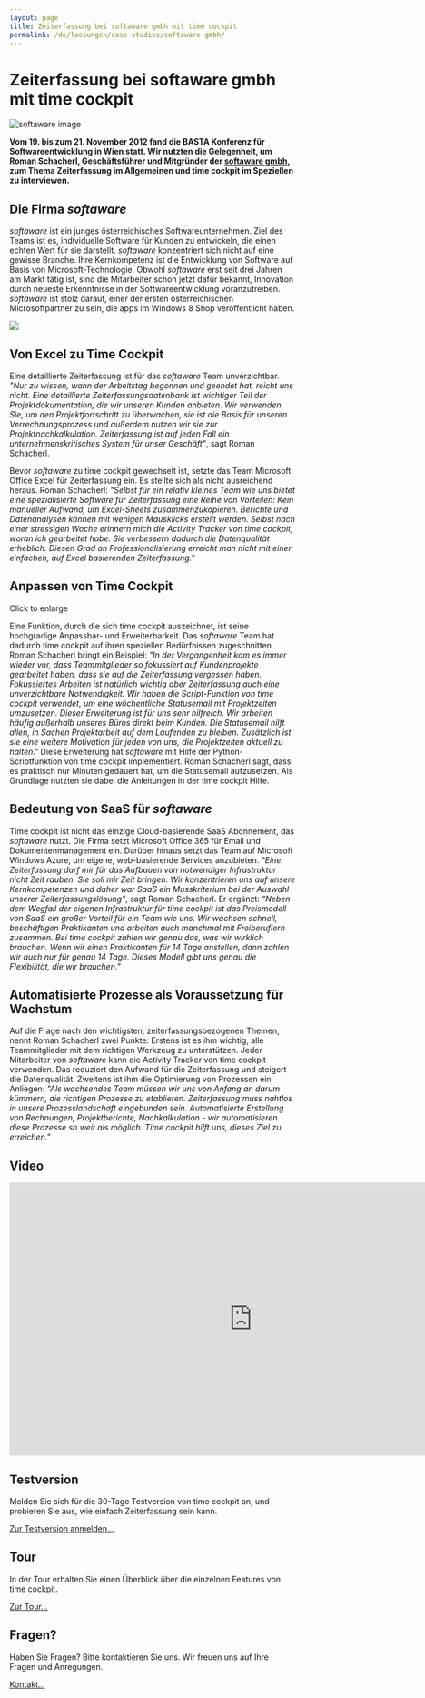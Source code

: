 ```yaml
---
layout: page
title: Zeiterfassung bei softaware gmbh mit time cockpit
permalink: /de/loesungen/case-studies/softaware-gmbh/
---
```


<h1>Zeiterfassung bei softaware gmbh mit time cockpit</h1><p>
  <img src="{{site.baseurl}}/content/images/customer_solutions/case-studies/softaware/softaware_team.jpg" title="softaware image" />
</p><p>
  <strong>Vom 19. bis zum 21. November 2012 fand die BASTA Konferenz für Softwareentwicklung in Wien statt. Wir nutzten die Gelegenheit, um Roman Schacherl, Geschäftsführer und Mitgründer der <a href="http://www.softaware.at" title="Homepage von softaware" target="_blank">softaware gmbh</a>, zum Thema Zeiterfassung im Allgemeinen und time cockpit im Speziellen zu interviewen.</strong>
</p><h2>Die Firma <em>softaware</em></h2><p>
  <em>softaware</em> ist ein junges österreichisches Softwareunternehmen. Ziel des Teams ist es, individuelle Software für Kunden zu entwickeln, die einen echten Wert für sie darstellt. <em>softaware</em> konzentriert sich nicht auf eine gewisse Branche. Ihre Kernkompetenz ist die Entwicklung von Software auf Basis von Microsoft-Technologie. Obwohl <em>softaware</em> erst seit drei Jahren am Markt tätig ist, sind die Mitarbeiter schon jetzt dafür bekannt, Innovation durch neueste Erkenntnisse in der Softwareentwicklung voranzutreiben. <em>softaware</em> ist stolz darauf, einer der ersten österreichischen Microsoftpartner zu sein, die apps im Windows 8 Shop veröffentlicht haben.</p><p class="floatRight">
  <img src="{{site.baseurl}}/content/images/customer_solutions/case-studies/softaware/tc_laptop.png?mw=319" />
</p><h2>Von Excel zu Time Cockpit</h2><p>Eine detaillierte Zeiterfassung ist für das <em>softaware</em> Team unverzichtbar. <em>"Nur zu wissen, wann der Arbeitstag begonnen und geendet hat, reicht uns nicht. Eine detaillierte Zeiterfassungsdatenbank ist wichtiger Teil der Projektdokumentation, die wir unseren Kunden anbieten. Wir verwenden Sie, um den Projektfortschritt zu überwachen, sie ist die Basis für unseren Verrechnungsprozess und außerdem nutzen wir sie zur Projektnachkalkulation. Zeiterfassung ist auf jeden Fall ein unternehmenskritisches System für unser Geschäft"</em>, sagt Roman Schacherl.</p><p>Bevor <em>softaware</em> zu time cockpit gewechselt ist, setzte das Team Microsoft Office Excel für Zeiterfassung ein. Es stellte sich als nicht ausreichend heraus. Roman Schacherl: <em>"Selbst für ein relativ kleines Team wie uns bietet eine spezialisierte Software für Zeiterfassung eine Reihe von Vorteilen: Kein manueller Aufwand, um Excel-Sheets zusammenzukopieren. Berichte und Datenanalysen können mit wenigen Mausklicks erstellt werden. Selbst nach einer stressigen Woche erinnern mich die Activity Tracker von time cockpit, woran ich gearbeitet habe. Sie verbessern dadurch die Datenqualität erheblich. Diesen Grad an Professionalisierung erreicht man nicht mit einer einfachen, auf Excel basierenden Zeiterfassung."</em></p><h2>Anpassen von Time Cockpit</h2><p class="floatRight">
  <function name="Composite.Media.ImageGallery.Slimbox2">
    <param name="MediaImage" value="MediaArchive:4d0e8e52-e538-4203-baf6-5d237555d51b" />
    <param name="ThumbnailMaxWidth" value="319" />
  </function> Click to enlarge</p><p>Eine Funktion, durch die sich time cockpit auszeichnet, ist seine hochgradige Anpassbar- und Erweiterbarkeit. Das <em>softaware</em> Team hat dadurch time cockpit auf ihren speziellen Bedürfnissen zugeschnitten. Roman Schacherl bringt ein Beispiel: <em>"In der Vergangenheit kam es immer wieder vor, dass Teammitglieder so fokussiert auf Kundenprojekte gearbeitet haben, dass sie auf die Zeiterfassung vergessen haben. Fokussiertes Arbeiten ist natürlich wichtig aber Zeiterfassung auch eine unverzichtbare Notwendigkeit. Wir haben die Script-Funktion von time cockpit verwendet, um eine wöchentliche Statusemail mit Projektzeiten umzusetzen. Dieser Erweiterung ist für uns sehr hilfreich. Wir arbeiten häufig außerhalb unseres Büros direkt beim Kunden. Die Statusemail hilft allen, in Sachen Projektarbeit auf dem Laufenden zu bleiben. Zusätzlich ist sie eine weitere Motivation für jeden von uns, die Projektzeiten aktuell zu halten."</em> Diese Erweiterung hat <em>softaware</em> mit Hilfe der Python-Scriptfunktion von time cockpit implementiert. Roman Schacherl sagt, dass es praktisch nur Minuten gedauert hat, um die Statusemail aufzusetzen. Als Grundlage nutzten sie dabei die Anleitungen in der time cockpit Hilfe.</p><h2>Bedeutung von SaaS für <em>softaware</em></h2><p>Time cockpit ist nicht das einzige Cloud-basierende SaaS Abonnement, das <em>softaware</em> nutzt. Die Firma setzt Microsoft Office 365 für Email und Dokumentenmanagement ein. Darüber hinaus setzt das Team auf Microsoft Windows Azure, um eigene, web-basierende Services anzubieten. <em>"Eine Zeiterfassung darf mir für das Aufbauen von notwendiger Infrastruktur nicht Zeit rauben. Sie soll mir Zeit bringen. Wir konzentrieren uns auf unsere Kernkompetenzen und daher war SaaS ein Musskriterium bei der Auswahl unserer Zeiterfassungslösung"</em>, sagt Roman Schacherl. Er ergänzt: <em>"Neben dem Wegfall der eigenen Infrastruktur für time cockpit ist das Preismodell von SaaS ein großer Vorteil für ein Team wie uns. Wir wachsen schnell, beschäftigen Praktikanten und arbeiten auch manchmal mit Freiberuflern zusammen. Bei time cockpit zahlen wir genau das, was wir wirklich brauchen. Wenn wir einen Praktikanten für 14 Tage anstellen, dann zahlen wir auch nur für genau 14 Tage. Dieses Modell gibt uns genau die Flexibilität, die wir brauchen."</em></p><h2>Automatisierte Prozesse als Voraussetzung für Wachstum</h2><p>Auf die Frage nach den wichtigsten, zeiterfassungsbezogenen Themen, nennt Roman Schacherl zwei Punkte: Erstens ist es ihm wichtig, alle Teammitglieder mit dem richtigen Werkzeug zu unterstützen. Jeder Mitarbeiter von <em>softaware</em> kann die Activity Tracker von time cockpit verwenden. Das reduziert den Aufwand für die Zeiterfassung und steigert die Datenqualität. Zweitens ist ihm die Optimierung von Prozessen ein Anliegen: <em>"Als wachsendes Team müssen wir uns von Anfang an darum kümmern, die richtigen Prozesse zu etablieren. Zeiterfassung muss nahtlos in unsere Prozesslandschaft eingebunden sein. Automatisierte Erstellung von Rechnungen, Projektberichte, Nachkalkulation - wir automatisieren diese Prozesse so weit als möglich. Time cockpit hilft uns, dieses Ziel zu erreichen."</em></p><h2>Video</h2><iframe width="853" height="480" src="https://www.youtube.com/embed/jjO779G5fMk?rel=0" frameborder="0" allowfullscreen="allowfullscreen"></iframe><div class="row">
  <div class="fourcol innercol">
    <div class="overviewItem" onclick="document.location.href='{{site.baseurl}}/de/create-trial-account/';">
      <h2>Testversion</h2>
      <p>Melden Sie sich für die 30-Tage Testversion von time cockpit an, und probieren Sie aus, wie einfach Zeiterfassung sein kann.</p>
      <p>
        <a href="{{site.baseurl}}/de/create-trial-account/">Zur Testversion anmelden...</a>
      </p>
    </div>
  </div>
  <div class="fourcol innercol">
    <div class="overviewItem" onclick="document.location.href='/page(dd1d1c45-0a0d-4e22-9b1b-305b316875a8)';">
      <h2>Tour</h2>
      <p>In der Tour erhalten Sie einen Überblick über die einzelnen Features von time cockpit.</p>
      <p>
        <a href="/page(dd1d1c45-0a0d-4e22-9b1b-305b316875a8)">Zur Tour...</a>
      </p>
    </div>
  </div>
  <div class="fourcol last innercol">
    <div class="overviewItem" onclick="document.location.href='{{site.baseurl}}/de/hilfe-support/kontakt/';">
      <h2>Fragen?</h2>
      <p>Haben Sie Fragen? Bitte kontaktieren Sie uns. Wir freuen uns auf Ihre Fragen und Anregungen.</p>
      <p>
        <a href="{{site.baseurl}}/de/hilfe-support/kontakt/">Kontakt...</a>
      </p>
    </div>
  </div>
</div>